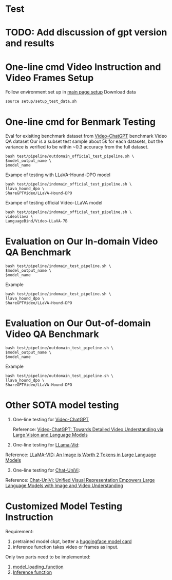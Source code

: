 # Test

# TODO: Add discussion of gpt version and results

# One-line cmd Video Instruction and Video Frames Setup
Follow environment set up in [main page setup](https://github.com/RifleZhang/LLaVA-Hound-DPO/blob/main/README.md#setup)
Download data
```
source setup/setup_test_data.sh
```

# One-line cmd for Benmark Testing 
Eval for exisiting benchmark dataset from [Video-ChatGPT](https://github.com/mbzuai-oryx/Video-ChatGPT?tab=readme-ov-file#quantitative-evaluation-bar_chart) benchmark Video QA dataset
Our is a subset test sample about 5k for each datasets, but the variance is verified to be within ~0.3 accuracy from the full dataset.
```
bash test/pipeline/outdomain_official_test_pipeline.sh \
$model_output_name \
$model_name
```

Exampe of testing with LLaVA-Hound-DPO model
```
bash test/pipeline/indomain_official_test_pipeline.sh \
llava_hound_dpo \
ShareGPTVideo/LLaVA-Hound-DPO
```

Exampe of testing official Video-LLaVA model
```
bash test/pipeline/indomain_official_test_pipeline.sh \
videollava \
LanguageBind/Video-LLaVA-7B
```

# Evaluation on Our In-domain Video QA Benchmark
```
bash test/pipeline/indomain_test_pipeline.sh \
$model_output_name \
$model_name
```
Example
```
bash test/pipeline/indomain_test_pipeline.sh \
llava_hound_dpo \
ShareGPTVideo/LLaVA-Hound-DPO
```

# Evaluation on Our Out-of-domain Video QA Benchmark
```
bash test/pipeline/outdomain_test_pipeline.sh \
$model_output_name \
$model_name
```

Example
```
bash test/pipeline/outdomain_test_pipeline.sh \
llava_hound_dpo \
ShareGPTVideo/LLaVA-Hound-DPO
```

# Other SOTA model testing
1. One-line testing for [Video-ChatGPT](https://github.com/RifleZhang/LLaVA-Hound-DPO/blob/main/video_chatgpt/README.md)

   Reference: [Video-ChatGPT: Towards Detailed Video Understanding via Large Vision and Language Models](https://arxiv.org/abs/2306.05424)
2. One-line testing for [LLama-Vid](https://github.com/RifleZhang/LLaVA-Hound-DPO/blob/main/llama_vid/README.md):

  Reference: [LLaMA-VID: An Image is Worth 2 Tokens in Large Language Models](https://arxiv.org/abs/2311.17043)
  
3. One-line testing for [Chat-UniVi](https://github.com/RifleZhang/LLaVA-Hound-DPO/tree/main/chatuniv): 

  Reference: [Chat-UniVi: Unified Visual Representation Empowers Large Language Models with Image and Video Understanding](https://arxiv.org/abs/2311.08046)


# Customized Model Testing Instruction
Requirement: 
1. pretrained model ckpt, better a [huggingface model card](https://huggingface.co/docs/hub/en/model-cards)
2. inference function takes video or frames as input.

Only two parts need to be implemented:
1. [model_loading_function](https://github.com/RifleZhang/LLaVA-Hound-DPO/blob/main/chatuniv/run_test/inference/inference_test_qa.py#L62)
2. [Inference function](https://github.com/RifleZhang/LLaVA-Hound-DPO/blob/main/chatuniv/chatuniv_utils.py#L120) 



